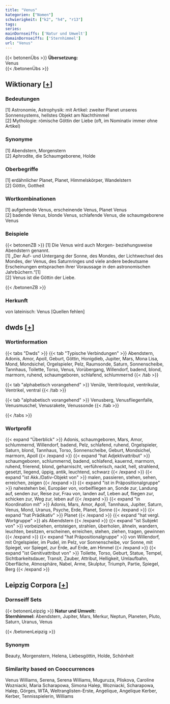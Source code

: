 ```yaml
---
title: "Venus"
kategorien: ["Nomen"]
schwierigkeit: ["k2", "h4", "r13"]
tags:
series:
mainDornseiffs: ['Natur und Umwelt']
domainDornseiffs: ['Sternhimmel']
url: "Venus"
---
```


{{< betonenÜbs >}}
**Übersetzung:**  
Venus  
{{< /betonenÜbs >}}

## Wiktionary [[+](https://de.wiktionary.org/wiki/Venus)]

### Bedeutungen
[1] Astronomie, Astrophysik: mit Artikel: zweiter Planet unseres Sonnensystems, hellstes Objekt am Nachthimmel  
[2] Mythologie: römische Göttin der Liebe (oft, im Nominativ immer ohne Artikel)  

### Synonyme
[1] Abendstern, Morgenstern  
[2] Aphrodite, die Schaumgeborene,  Holde  

### Oberbegriffe
[1] erdähnlicher Planet, Planet, Himmelskörper, Wandelstern  
[2] Göttin, Gottheit  

### Wortkombinationen
[1] aufgehende Venus, erscheinende Venus, Planet Venus  
[2] badende Venus, blonde Venus, schlafende Venus, die schaumgeborene Venus  

### Beispiele
{{< betonenZB >}}
[1] Die Venus wird auch Morgen- beziehungsweise Abendstern genannt.  
[1] „Der Auf- und Untergang der Sonne, des Mondes, der Lichtwechsel des Mondes, der Venus, des Saturnringes und viele andere bedeutsame Erscheinungen entsprachen ihrer Voraussage in den astronomischen Jahrbüchern.“[1]  
[2] Venus ist die Göttin der Liebe.  

{{< /betonenZB >}}
### Herkunft
von lateinisch: Venus [Quellen fehlen]  



## dwds [[+](https://www.dwds.de/wb/Venus)]

### Wortinformation
{{< tabs "Dwds" >}}
{{< tab "Typische Verbindungen" >}}
Abendstern, Adonis, Amor, Apoll, Geburt, Göttin, Honigdieb, Jupiter, Mars, Mona Lisa, Mond, Mondsichel, Orgelspieler, Pelz, Raumsonde, Saturn, Sonnenscheibe, Tannhaus, Toilette, Torso, Venus, Vorübergang, Willendorf, badend, blond, marmorn, ruhend, schaumgeboren, schlafend, schlummernd
{{< /tab >}}

{{< tab "alphabetisch vorangehend" >}}
Venüle, Ventriloquist, ventrikular, Ventrikel, ventral
{{< /tab >}}

{{< tab "alphabetisch vorangehend" >}}
Venusberg, Venusfliegenfalle, Venusmuschel, Venusrakete, Venussonde
{{< /tab >}}

{{< /tabs >}}

### Wortprofil
{{< expand "Überblick" >}} Adonis, schaumgeboren, Mars, Amor, schlummernd, Willendorf, badend, Pelz, schlafend, ruhend, Orgelspieler, Saturn, blond, Tannhaus, Torso, Sonnenscheibe, Geburt, Mondsichel, marmorn, Apoll {{< /expand >}}
{{< expand "hat Adjektivattribut" >}} schaumgeboren, schlummernd, badend, schlafend, kauernd, marmorn, ruhend, frierend, blond, geharnischt, verführerisch, nackt, hell, strahlend, gesetzt, liegend, üppig, antik, leuchtend, schwarz {{< /expand >}}
{{< expand "ist Akk./Dativ-Objekt von" >}} malen, passieren, stehen, sehen, erreichen, zeigen {{< /expand >}}
{{< expand "ist in Präpositionalgruppe" >}} nahestehen bei, Europäer von, vorbeifliegen an, Sonde zur, Landung auf, senden zur, Reise zur, Frau von, landen auf, Leben auf, fliegen zur, schicken zur, Weg zur, leben auf {{< /expand >}}
{{< expand "in Koordination mit" >}} Adonis, Mars, Amor, Apoll, Tannhaus, Jupiter, Saturn, Venus, Mond, Uranus, Psyche, Erde, Planet, Sonne {{< /expand >}}
{{< expand "hat Prädikativ" >}} Planet {{< /expand >}}
{{< expand "hat vergl. Wortgruppe" >}} als Abendstern {{< /expand >}}
{{< expand "ist Subjekt von" >}} vorbeiziehen, entsteigen, strahlen, überholen, ähneln, wandern, leuchten, besitzen, erscheinen, erreichen, stehen, ziehen, tragen, gewinnen {{< /expand >}}
{{< expand "hat Präpositionalgruppe" >}} von Willendorf, mit Orgelspieler, im Pudel, im Pelz, vor Sonnenscheibe, vor Sonne, mit Spiegel, vor Spiegel, zur Erde, auf Erde, am Himmel {{< /expand >}}
{{< expand "ist Genitivattribut von" >}} Toilette, Torso, Geburt, Statue, Tempel, Sichtbarkeitsdauer, Transit, Zauber, Attribut, Helligkeit, Umlaufbahn, Oberfläche, Atmosphäre, Nabel, Arme, Skulptur, Triumph, Partie, Spiegel, Berg {{< /expand >}}

## Leipzig Corpora [[+](https://corpora.uni-leipzig.de/en/res?word=Venus&corpusId=deu_newscrawl-public_2018)]

### Dornseiff Sets
{{< betonenLeipzig >}}
**Natur und Umwelt:**  
**Sternhimmel:** Abendstern, Jupiter, Mars, Merkur, Neptun, Planeten, Pluto, Saturn, Uranus, Venus  

{{< /betonenLeipzig >}}

### Synonym
Beauty, Morgenstern, Helena, Liebesgöttin, Holde, Schönheit


### Similarity based on Cooccurrences
Venus Williams, Serena, Serena Williams, Muguruza, Pliskova, Caroline Wozniacki, Maria Scharapowa, Simona Halep, Wozniacki, Scharapowa, Halep, Görges, WTA, Weltranglisten-Erste, Angelique, Angelique Kerber, Kerber, Tennisspielerin, Williams

